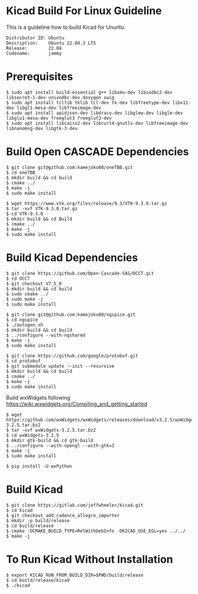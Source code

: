 # Kicad Build For Linux Guideline

This is a guideline how to build Kicad for Ununtu:

```
Distributor ID: Ubuntu
Description:    Ubuntu 22.04.3 LTS
Release:        22.04
Codename:       jammy
```

# Prerequisites

```
$ sudo apt install build-essential g++ libxmu-dev libiodbc2-dev libsecret-1-dev unixodbc-dev doxygen swig
$ sudo apt install tcllib tklib tcl-dev tk-dev libfreetype-dev libx11-dev libgl1-mesa-dev libfreeimage-dev
$ sudo apt install apidjson-dev libdraco-dev libglew-dev libglm-dev libglu1-mesa-dev freeglut3 freeglut3-dev
$ sudo apt install libcairo2-dev libcurl4-gnutls-dev libfreeimage-dev libnanomsg-dev libgtk-3-dev

```

# Build Open CASCADE Dependencies

```
$ git clone git@github.com:kamejoko80/oneTBB.git
$ cd oneTBB
$ mkdir build && cd build
$ cmake ../
$ make -j
$ sudo make install
```

```
$ wget https://www.vtk.org/files/release/9.3/VTK-9.3.0.tar.gz
$ tar -xvf VTK-9.3.0.tar.gz
$ cd VTK-9.3.0
$ mkdir build && cd Build
$ cmake ../
$ make -j
$ sudo make install
```

# Build Kicad Dependencies

```
$ git clone https://github.com/Open-Cascade-SAS/OCCT.git
$ cd OCCT
$ git checkout V7_5_0
$ mkdir build && cd build
$ sudo cmake ../
$ sudo make -j
$ sudo make install
```

```
$ git clone git@github.com:kamejoko80/ngspice.git
$ cd ngspice
$ ./autogen.sh
$ mkdir build && cd build
$ ../configure --with-ngshared
$ make -j
$ sudo make install
```

```
$ git clone https://github.com/google/protobuf.git
$ cd protobuf
$ git submodule update --init --recursive
$ mkdir build && cd build
$ cmake ../
$ make -j
$ sudo make install
```

Build wxWidgets following https://wiki.wxwidgets.org/Compiling_and_getting_started

```
$ wget https://github.com/wxWidgets/wxWidgets/releases/download/v3.2.5/wxWidgets-3.2.5.tar.bz2
$ tar -xvf wxWidgets-3.2.5.tar.bz2
$ cd wxWidgets-3.2.5
$ mkdir gtk-build && cd gtk-build
$ ../configure --with-opengl --with-gtk=3
$ make -j
$ sudo make install
```

```
$ pip install -U wxPython
```

# Build Kicad

```
$ git clone https://gitlab.com/jeffwheeler/kicad.git
$ cd kicad
$ git checkout add_cadence_allegro_importer
$ mkdir -p build/release
$ cd build/release
$ cmake -DCMAKE_BUILD_TYPE=RelWithDebInfo -DKICAD_USE_EGL=yes ../../
$ make -j
```

# To Run Kicad Without Installation

```
$ export KICAD_RUN_FROM_BUILD_DIR=$PWD/build/release
$ cd build/release/kicad
$ ./kicad
```
